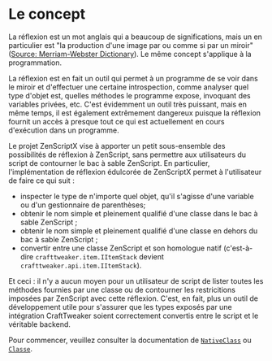 # Le concept

La réflexion est un mot anglais qui a beaucoup de significations, mais un en particulier est "la production d'une image par ou comme si par un miroir" ([Source: Merriam-Webster Dictionary](https://www.merriam-webster.com/dictionary/reflection)). Le même concept s'applique à la programmation.

La réflexion est en fait un outil qui permet à un programme de se voir dans le miroir et d'effectuer une certaine introspection, comme analyser quel type d'objet est, quelles méthodes le programme expose, invoquant des variables privées, etc. C'est évidemment un outil très puissant, mais en même temps, il est également extrêmement dangereux puisque la réflexion fournit un accès à presque tout ce qui est actuellement en cours d'exécution dans un programme.

Le projet ZenScriptX vise à apporter un petit sous-ensemble des possibilités de réflexion à ZenScript, sans permettre aux utilisateurs du script de contourner le bac à sable ZenScript. En particulier, l'implémentation de réflexion édulcorée de ZenScriptX permet à l'utilisateur de faire ce qui suit :

- inspecter le type de n'importe quel objet, qu'il s'agisse d'une variable ou d'un gestionnaire de parenthèses;
- obtenir le nom simple et pleinement qualifié d'une classe dans le bac à sable ZenScript ;
- obtenir le nom simple et pleinement qualifié d'une classe en dehors du bac à sable ZenScript ;
- convertir entre une classe ZenScript et son homologue natif (c'est-à-dire `crafttweaker.item.IItemStack` devient `crafttweaker.api.item.IItemStack`).

Et ceci : il n'y a aucun moyen pour un utilisateur de script de lister toutes les méthodes fournies par une classe ou de contourner les restricitions imposées par ZenScript avec cette réflexion. C'est, en fait, plus un outil de développement utile pour s'assurer que les types exposés par une intégration CraftTweaker soient correctement convertis entre le script et le véritable backend.

Pour commencer, veuillez consulter la documentation de [`NativeClass`](/Mods/Boson/Reflection/NativeClass/) ou [`Classe`](/Mods/Boson/Reflection/Class/).
